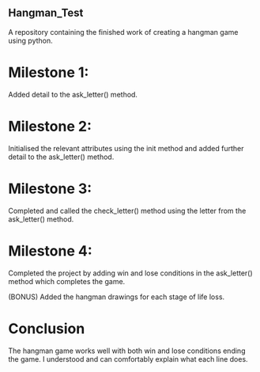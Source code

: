 ## Hangman_Test

A repository containing the finished work of creating a hangman game using python.

# Milestone 1:
Added detail to the ask_letter() method.

# Milestone 2:
Initialised the relevant attributes using the init method and added further detail to the ask_letter() method.

# Milestone 3:
Completed and called the check_letter() method using the letter from the ask_letter() method.

# Milestone 4:
Completed the project by adding win and lose conditions in the ask_letter() method which completes the game.

(BONUS) Added the hangman drawings for each stage of life loss.

# Conclusion
The hangman game works well with both win and lose conditions ending the game. I understood and can comfortably explain what each line does.
